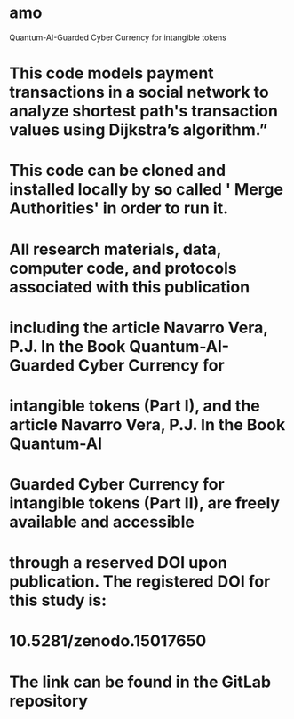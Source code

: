 # amo
Quantum-AI-Guarded Cyber Currency for  intangible tokens
# This code models payment transactions in a social network to analyze shortest path's transaction values using Dijkstra’s algorithm.”
# This code can be cloned and installed locally by so called ' Merge Authorities' in order to run it.
# All research materials, data, computer code, and protocols associated with this publication 
# including the article Navarro Vera, P.J. In the Book Quantum-AI-Guarded Cyber Currency for 
# intangible tokens (Part I), and the article Navarro Vera, P.J. In the Book Quantum-AI
# Guarded Cyber Currency for intangible tokens (Part II), are freely available and accessible 
# through a reserved DOI upon publication. The registered DOI for this study is: 
# 10.5281/zenodo.15017650
# The link can be found in the GitLab repository 